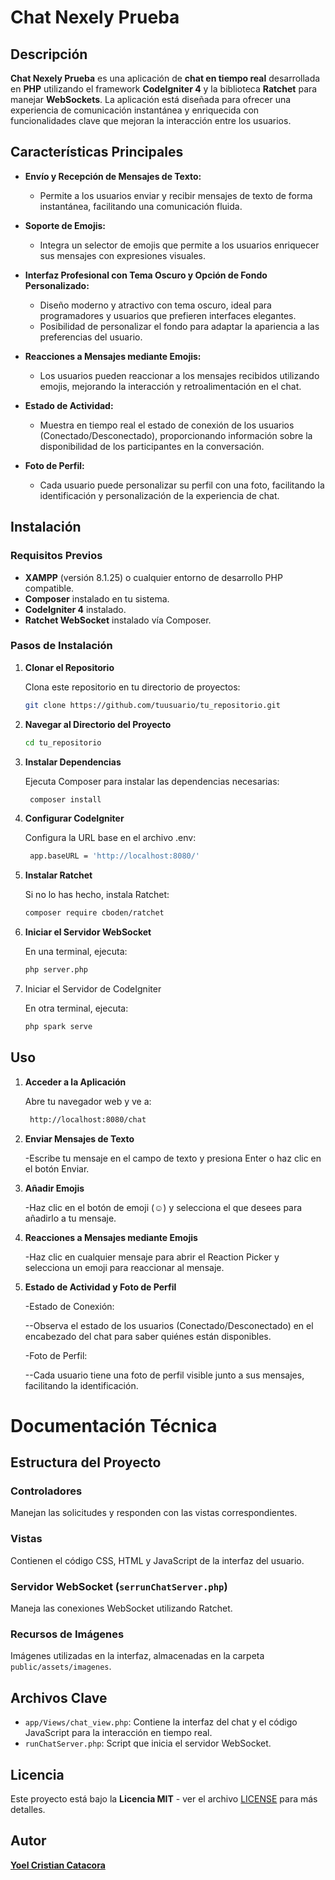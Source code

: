 # Chat Nexely Prueba

## Descripción

**Chat Nexely Prueba** es una aplicación de **chat en tiempo real** desarrollada en **PHP** utilizando el framework **CodeIgniter 4** y la biblioteca **Ratchet** para manejar **WebSockets**. La aplicación está diseñada para ofrecer una experiencia de comunicación instantánea y enriquecida con funcionalidades clave que mejoran la interacción entre los usuarios.

## Características Principales

- **Envío y Recepción de Mensajes de Texto:**
  - Permite a los usuarios enviar y recibir mensajes de texto de forma instantánea, facilitando una comunicación fluida.

- **Soporte de Emojis:**
  - Integra un selector de emojis que permite a los usuarios enriquecer sus mensajes con expresiones visuales.

- **Interfaz Profesional con Tema Oscuro y Opción de Fondo Personalizado:**
  - Diseño moderno y atractivo con tema oscuro, ideal para programadores y usuarios que prefieren interfaces elegantes.
  - Posibilidad de personalizar el fondo para adaptar la apariencia a las preferencias del usuario.

- **Reacciones a Mensajes mediante Emojis:**
  - Los usuarios pueden reaccionar a los mensajes recibidos utilizando emojis, mejorando la interacción y retroalimentación en el chat.

- **Estado de Actividad:**
  - Muestra en tiempo real el estado de conexión de los usuarios (Conectado/Desconectado), proporcionando información sobre la disponibilidad de los participantes en la conversación.

- **Foto de Perfil:**
  - Cada usuario puede personalizar su perfil con una foto, facilitando la identificación y personalización de la experiencia de chat.

## Instalación

### Requisitos Previos

- **XAMPP** (versión 8.1.25) o cualquier entorno de desarrollo PHP compatible.
- **Composer** instalado en tu sistema.
- **CodeIgniter 4** instalado.
- **Ratchet WebSocket** instalado vía Composer.

### Pasos de Instalación

1. **Clonar el Repositorio**

   Clona este repositorio en tu directorio de proyectos:

   ```bash
   git clone https://github.com/tuusuario/tu_repositorio.git

2. **Navegar al Directorio del Proyecto**

    ```bash
    cd tu_repositorio

3. **Instalar Dependencias**

    Ejecuta Composer para instalar las dependencias necesarias:

   ```bash
    composer install

4. **Configurar CodeIgniter**

   Configura la URL base en el archivo .env:

   ```bash
    app.baseURL = 'http://localhost:8080/'

5. **Instalar Ratchet**

    Si no lo has hecho, instala Ratchet:

     ```bash
    composer require cboden/ratchet

6. **Iniciar el Servidor WebSocket**

    En una terminal, ejecuta:

     ```bash
    php server.php

7. Iniciar el Servidor de CodeIgniter

    En otra terminal, ejecuta:

     ```bash
    php spark serve

## Uso

1. **Acceder a la Aplicación**

   Abre tu navegador web y ve a:

   ```bash
    http://localhost:8080/chat

2. **Enviar Mensajes de Texto**

    -Escribe tu mensaje en el campo de texto y presiona Enter o haz clic en el botón Enviar.

3. **Añadir Emojis**

    -Haz clic en el botón de emoji (☺) y selecciona el que desees para añadirlo a tu mensaje.

1. **Reacciones a Mensajes mediante Emojis**

   -Haz clic en cualquier mensaje para abrir el Reaction Picker y selecciona un emoji para reaccionar al mensaje.

5. **Estado de Actividad y Foto de Perfil**

    -Estado de Conexión:

    --Observa el estado de los usuarios (Conectado/Desconectado) en el encabezado del chat para saber quiénes están disponibles.

    -Foto de Perfil:

    --Cada usuario tiene una foto de perfil visible junto a sus mensajes, facilitando la identificación.

# Documentación Técnica

## Estructura del Proyecto

### Controladores

Manejan las solicitudes y responden con las vistas correspondientes.

### Vistas

Contienen el código CSS, HTML y JavaScript de la interfaz del usuario.

### Servidor WebSocket (`serrunChatServer.php`)

Maneja las conexiones WebSocket utilizando Ratchet.


### Recursos de Imágenes

Imágenes utilizadas en la interfaz, almacenadas en la carpeta `public/assets/imagenes`.

## Archivos Clave

- `app/Views/chat_view.php`: Contiene la interfaz del chat y el código JavaScript para la interacción en tiempo real.
- `runChatServer.php`: Script que inicia el servidor WebSocket.

## Licencia

Este proyecto está bajo la **Licencia MIT** - ver el archivo [LICENSE](LICENSE) para más detalles.

## Autor

**[Yoel Cristian Catacora](https://github.com/YoeCris)**
